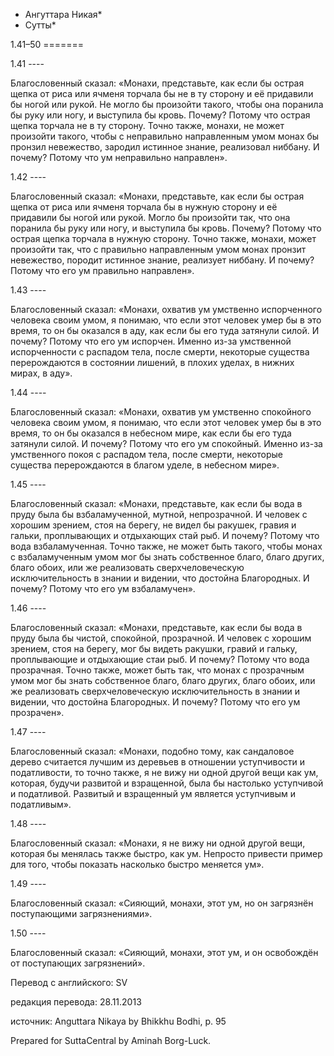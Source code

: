 * Ангуттара Никая*
* Сутты*

1\.41–50
\=\=\=\=\=\=\=

1\.41
\-\-\-\-

Благословенный сказал: «Монахи, представьте, как если бы острая щепка от риса или ячменя торчала бы не в ту сторону и её придавили бы ногой или рукой\. Не могло бы произойти такого, чтобы она поранила бы руку или ногу, и выступила бы кровь\. Почему? Потому что острая щепка торчала не в ту сторону\. Точно также, монахи, не может произойти такого, чтобы с неправильно направленным умом монах бы пронзил невежество, зародил истинное знание, реализовал ниббану\. И почему? Потому что ум неправильно направлен»\.

1\.42
\-\-\-\-

Благословенный сказал: «Монахи, представьте, как если бы острая щепка от риса или ячменя торчала бы в нужную сторону и её придавили бы ногой или рукой\. Могло бы произойти так, что она поранила бы руку или ногу, и выступила бы кровь\. Почему? Потому что острая щепка торчала в нужную сторону\. Точно также, монахи, может произойти так, что с правильно направленным умом монах пронзит невежество, породит истинное знание, реализует ниббану\. И почему? Потому что его ум правильно направлен»\.

1\.43
\-\-\-\-

Благословенный сказал: «Монахи, охватив ум умственно испорченного человека своим умом, я понимаю, что если этот человек умер бы в это время, то он бы оказался в аду, как если бы его туда затянули силой\. И почему? Потому что его ум испорчен\. Именно из\-за умственной испорченности с распадом тела, после смерти, некоторые существа перерождаются в состоянии лишений, в плохих уделах, в нижних мирах, в аду»\.

1\.44
\-\-\-\-

Благословенный сказал: «Монахи, охватив ум умственно спокойного человека своим умом, я понимаю, что если этот человек умер бы в это время, то он бы оказался в небесном мире, как если бы его туда затянули силой\. И почему? Потому что его ум спокойный\. Именно из\-за умственного покоя с распадом тела, после смерти, некоторые существа перерождаются в благом уделе, в небесном мире»\.

1\.45
\-\-\-\-

Благословенный сказал: «Монахи, представьте, как если бы вода в пруду была бы взбаламученной, мутной, непрозрачной\. И человек с хорошим зрением, стоя на берегу, не видел бы ракушек, гравия и гальки, проплывающих и отдыхающих стай рыб\. И почему? Потому что вода взбаламученная\. Точно также, не может быть такого, чтобы монах с взбаламученным умом мог бы знать собственное благо, благо других, благо обоих, или же реализовать сверхчеловеческую исключительность в знании и видении, что достойна Благородных\. И почему? Потому что его ум взбаламучен»\.

1\.46
\-\-\-\-

Благословенный сказал: «Монахи, представьте, как если бы вода в пруду была бы чистой, спокойной, прозрачной\. И человек с хорошим зрением, стоя на берегу, мог бы видеть ракушки, гравий и гальку, проплывающие и отдыхающие стаи рыб\. И почему? Потому что вода прозрачная\. Точно также, может быть так, что монах с прозрачным умом мог бы знать собственное благо, благо других, благо обоих, или же реализовать сверхчеловеческую исключительность в знании и видении, что достойна Благородных\. И почему? Потому что его ум прозрачен»\.

1\.47
\-\-\-\-

Благословенный сказал: «Монахи, подобно тому, как сандаловое дерево считается лучшим из деревьев в отношении уступчивости и податливости, то точно также, я не вижу ни одной другой вещи как ум, которая, будучи развитой и взращенной, была бы настолько уступчивой и податливой\. Развитый и взращенный ум является уступчивым и податливым»\.

1\.48
\-\-\-\-

Благословенный сказал: «Монахи, я не вижу ни одной другой вещи, которая бы менялась также быстро, как ум\. Непросто привести пример для того, чтобы показать насколько быстро меняется ум»\.

1\.49
\-\-\-\-

Благословенный сказал: «Сияющий, монахи, этот ум, но он загрязнён поступающими загрязнениями»\.

1\.50
\-\-\-\-

Благословенный сказал: «Сияющий, монахи, этот ум, и он освобождён от поступающих загрязнений»\.

Перевод с английского: SV

редакция перевода: 28\.11\.2013

источник: Anguttara Nikaya by Bhikkhu Bodhi, p\. 95

Prepared for SuttaCentral by Aminah Borg\-Luck\.